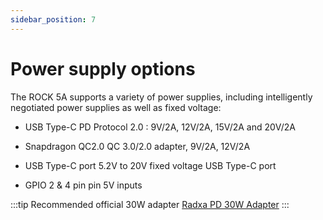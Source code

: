 ```yaml
---
sidebar_position: 7
---
```


# Power supply options

The ROCK 5A supports a variety of power supplies, including intelligently negotiated power supplies as well as fixed voltage:

- USB Type-C PD Protocol 2.0 : 9V/2A, 12V/2A, 15V/2A and 20V/2A

- Snapdragon QC2.0 QC 3.0/2.0 adapter, 9V/2A, 12V/2A

- USB Type-C port 5.2V to 20V fixed voltage USB Type-C port

- GPIO 2 & 4 pin pin 5V inputs

:::tip
Recommended official 30W adapter [Radxa PD 30W Adapter](/accessories/pd_30w)
:::
